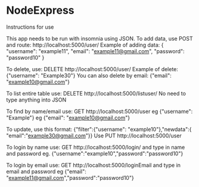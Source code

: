 ﻿# NodeExpress
Instructions for use

This app needs to be run with insomnia using JSON.
To add data, use POST and route: http://localhost:5000/user/
Example of adding data:
{ 
    "username": "example11",
  "email": "example11@gmail.com",
  "password": "password10"
}

To delete, use: DELETE http://localhost:5000/user/
Example of delete:{"username": "Example30"}
You can also delete by email: {"email": "example10@gmail.com"}

To list entire table use: DELETE    http://localhost:5000/listuser/
No need to type anything into JSON

To find by name/email use: GET http://localhost:5000/user
eg {"username": "Example"}
eg {"email": "example10@gmail.com"}

To update, use this format:
{"filter":{"username": "example10"},"newdata":{
"email":"example30@gmail.com"}}
Use PUT http://localhost:5000/user

To login by name use:
 GET http://localhost:5000/login/
 and type in name and password eg.
 {"username":"example10","password":"password10"}

To login by email use:
GET  http://localhost:5000/loginEmail
and type in email and password eg
{"email": "example11@gmail.com","password":"password10"}



